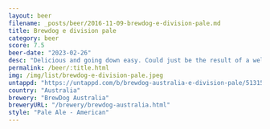 ```yaml
---
layout: beer
filename: _posts/beer/2016-11-09-brewdog-e-division-pale.md
title: Brewdog e division pale
category: beer
score: 7.5
beer-date: "2023-02-26"
desc: "Delicious and going down easy. Could just be the result of a well earned thirst"
permalink: /beer/:title.html
img: /img/list/brewdog-e-division-pale.jpeg
untappd: "https://untappd.com/b/brewdog-australia-e-division-pale/5131595"
country: "Australia"
brewery: "BrewDog Australia"
breweryURL: "/brewery/brewdog-australia.html"
style: "Pale Ale - American"
---
```

